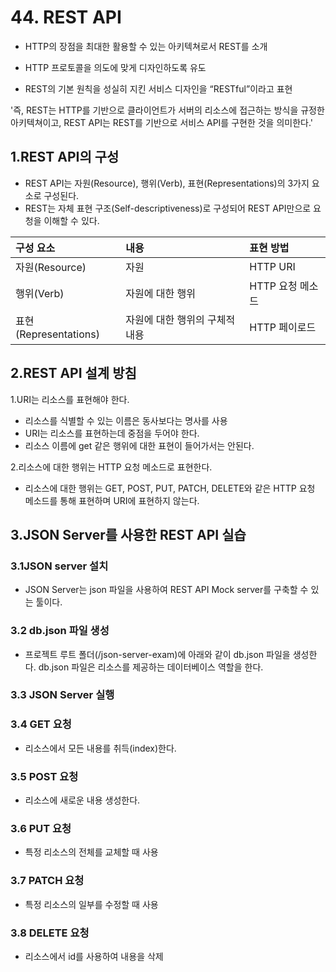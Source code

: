 # 44. REST API

- HTTP의 장점을 최대한 활용할 수 있는 아키텍쳐로서 REST를 소개

- HTTP 프로토콜을 의도에 맞게 디자인하도록 유도

- REST의 기본 원칙을 성실히 지킨 서비스 디자인을 “RESTful”이라고 표현

'즉, REST는 HTTP를 기반으로 클라이언트가 서버의 리소스에 접근하는 방식을 규정한 아키텍쳐이고, REST API는 REST를 기반으로 서비스 API를 구현한 것을 의미한다.'



## 1.REST API의 구성

- REST API는 자원(Resource), 행위(Verb), 표현(Representations)의 3가지 요소로 구성된다. 
-  REST는 자체 표현 구조(Self-descriptiveness)로 구성되어 REST API만으로 요청을 이해할 수 있다.

| 구성 요소             | 내용                           | 표현 방법        |
| :-------------------- | :----------------------------- | :--------------- |
| 자원(Resource)        | 자원                           | HTTP URI         |
| 행위(Verb)            | 자원에 대한 행위               | HTTP 요청 메소드 |
| 표현(Representations) | 자원에 대한 행위의 구체적 내용 | HTTP 페이로드    |

## 2.REST API 설계 방침

1.URI는 리소스를 표현해야 한다.

- 리소스를 식별할 수 있는 이름은 동사보다는 명사를 사용
- URI는 리소스를 표현하는데 중점을 두어야 한다. 
- 리소스 이름에 get 같은 행위에 대한 표현이 들어가서는 안된다.

2.리소스에 대한 행위는 HTTP 요청 메소드로 표현한다.

- 리소스에 대한 행위는 GET, POST, PUT, PATCH, DELETE와 같은 HTTP 요청 메소드를 통해 표현하며 URI에 표현하지 않는다.



## 3.JSON Server를 사용한 REST API 실습

### 3.1JSON server 설치

- JSON Server는 json 파일을 사용하여 REST API Mock server를 구축할 수 있는 툴이다. 

### 3.2 db.json 파일 생성

- 프로젝트 루트 폴더(/json-server-exam)에 아래와 같이 db.json 파일을 생성한다. db.json 파일은 리소스를 제공하는 데이터베이스 역할을 한다.

### 3.3 JSON Server 실행

### 3.4 GET 요청

- 리소스에서 모든 내용를 취득(index)한다.

### 3.5 POST 요청 

- 리소스에 새로운 내용 생성한다.

### 3.6 PUT 요청

- 특정 리소스의 전체를 교체할 때 사용 

### 3.7 PATCH 요청

- 특정 리소스의 일부를 수정할 때 사용

### 3.8 DELETE 요청

- 리소스에서 id를 사용하여 내용을 삭제









